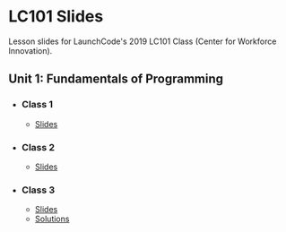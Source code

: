 # LC101 Slides

Lesson slides for LaunchCode's 2019 LC101 Class (Center for Workforce Innovation).

## Unit 1: Fundamentals of Programming

- ### Class 1
    - [Slides](https://miketully426.github.io/lc101-april2019/unit1/class1)
	
- ### Class 2
	- [Slides](https://miketully426.github.io/lc101-april2019/unit1/class2)
	
- ### Class 3
	- [Slides](https://miketully426.github.io/lc101-april2019/unit1/class3)
	- [Solutions](https://miketully426.github.io/lc101-april2019/unit1/class3/solutions.py)